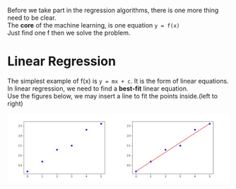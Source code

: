 Before we take part in the regression algorithms, there is one more thing need to be clear.  
The **core** of the machine learning, is one equation  `y = f(x)`   
Just find one f then we solve the problem.  

# Linear Regression
The simplest example of f(x) is `y = mx + c`. It is the form of linear equations.  
In linear regression, we need to find a **best-fit** linear equation.  
Use the figures below, we may insert a line to fit the points inside.(left to right)
<center><img src="/lg.jpg" alt=""></center>
